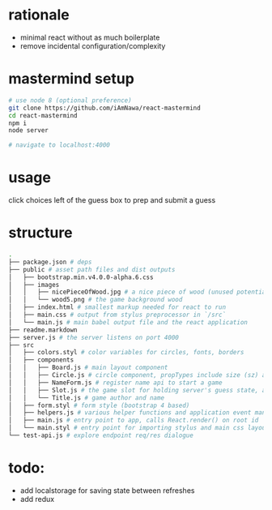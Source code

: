 # rationale
* minimal react without as much boilerplate
* remove incidental configuration/complexity

# mastermind setup
```bash
# use node 8 (optional preference)
git clone https://github.com/iAmNawa/react-mastermind
cd react-mastermind
npm i
node server

# navigate to localhost:4000
```

# usage
click choices left of the guess box to prep and submit a guess

# structure
```bash
.
├── package.json # deps
├── public # asset path files and dist outputs
│   ├── bootstrap.min.v4.0.0-alpha.6.css
│   ├── images
│   │   ├── nicePieceOfWood.jpg # a nice piece of wood (unused potential bg)
│   │   └── wood5.png # the game background wood
│   ├── index.html # smallest markup needed for react to run
│   ├── main.css # output from stylus preprocessor in `/src`
│   └── main.js # main babel output file and the react application
├── readme.markdown
├── server.js # the server listens on port 4000
├── src
│   ├── colors.styl # color variables for circles, fonts, borders
│   ├── components
│   │   ├── Board.js # main layout component
│   │   ├── Circle.js # circle component, propTypes include size (sz) and color
│   │   ├── NameForm.js # register name api to start a game
│   │   ├── Slot.js # the game slot for holding server's guess state, aka truth
│   │   └── Title.js # game author and name
│   ├── form.styl # form style (bootstrap 4 based)
│   ├── helpers.js # various helper functions and application event management
│   ├── main.js # entry point to app, calls React.render() on root id
│   └── main.styl # entry point for importing stylus and main css layout
└── test-api.js # explore endpoint req/res dialogue
```

# todo:
* add localstorage for saving state between refreshes
* add redux
